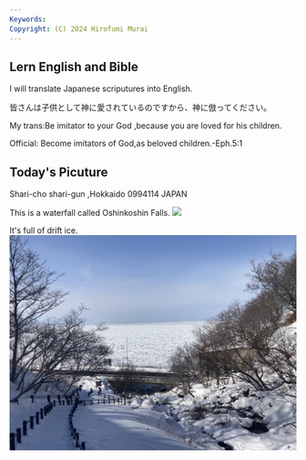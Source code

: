 ```yaml
---
Keywords:
Copyright: (C) 2024 Hirofumi Murai
---
```


## Lern English and Bible

I will translate Japanese scriputures into English.

皆さんは子供として神に愛されているのですから、神に倣ってください。

My trans:Be imitator to your God ,because you are loved for his children. 

Official: Become imitators of God,as beloved children.-Eph.5:1




##  Today's Picuture

Shari-cho shari-gun ,Hokkaido 0994114 JAPAN

This is a waterfall called Oshinkoshin Falls.
![](IMG_0118.jpeg)


It's full of drift ice.
![](IMG_0119.jpeg)
